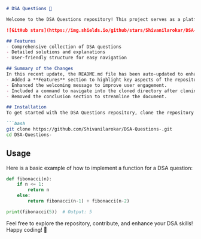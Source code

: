 ```markdown
# DSA Questions 🚀

Welcome to the DSA Questions repository! This project serves as a platform for developers and learners to practice and enhance their skills in Data Structures and Algorithms (DSA). This repository is designed to help you improve your understanding of various data structures and algorithms through a collection of questions and solutions.

![GitHub stars](https://img.shields.io/github/stars/Shivanilarokar/DSA-Questions-?style=social) ![Forks](https://img.shields.io/github/forks/Shivanilarokar/DSA-Questions-?style=social)

## Features
- Comprehensive collection of DSA questions
- Detailed solutions and explanations
- User-friendly structure for easy navigation

## Summary of the Changes
In this recent update, the README.md file has been auto-updated to enhance clarity and usability. The following changes were made:
- Added a **Features** section to highlight key aspects of the repository.
- Enhanced the welcoming message to improve user engagement.
- Included a command to navigate into the cloned directory after cloning the repository.
- Removed the conclusion section to streamline the document.

## Installation
To get started with the DSA Questions repository, clone the repository to your local machine using the following command:

```bash
git clone https://github.com/Shivanilarokar/DSA-Questions-.git
cd DSA-Questions-
```

## Usage
Here is a basic example of how to implement a function for a DSA question:

```python
def fibonacci(n):
    if n <= 1:
        return n
    else:
        return fibonacci(n-1) + fibonacci(n-2)

print(fibonacci(5))  # Output: 5
```

Feel free to explore the repository, contribute, and enhance your DSA skills! Happy coding! 🎉
```